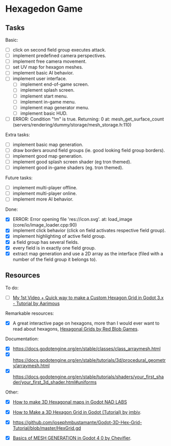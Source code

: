 
# Hexagedon Game

## Tasks

Basic:

 - [ ] click on second field group executes attack.
 - [ ] implement predefined camera perspectives.
 - [ ] implement free camera movement.
 - [ ] set UV map for hexagon meshes.
 - [ ] implement basic AI behavior.
 - [ ] implement user interface.
   - [ ] implement end-of-game screen.
   - [ ] implement splash screen.
   - [ ] implement start menu.
   - [ ] implement in-game menu.
   - [ ] implement map generator menu.
   - [ ] implement basic HUD.
 - [ ] ERROR: Condition "!m" is true. Returning: 0 at: mesh_get_surface_count (servers/rendering/dummy/storage/mesh_storage.h:110)

Extra tasks:

 - [ ] implement basic map generation.
 - [ ] draw borders around field groups (ie. good looking field group borders).
 - [ ] implement good map generation.
 - [ ] implement good splash screen shader (eg tron themed).
 - [ ] implement good in-game shaders (eg. tron themed).

Future tasks:

 - [ ] implement multi-player offline.
 - [ ] implement multi-player online.
 - [ ] implement more AI behavior.

Done:

 - [X] ERROR: Error opening file 'res://icon.svg'. at: load_image (core/io/image_loader.cpp:90)
 - [X] implement click behavior (click on field activates respective field group).
 - [X] implement highlighting of active field group.
 - [X] a field group has several fields.
 - [X] every field is in exactly one field group.
 - [X] extract map generation and use a 2D array as the interface (filed with a number of the field group it belongs to).

## Resources

To do:

 - [ ] [My 1st Video + Quick way to make a Custom Hexagon Grid in Godot 3.x - Tutorial by Aarimous](https://www.youtube.com/watch?v=hmDavGzy1Hw)

Remarkable resources:

 - [X] A great interactive page on hexagons, more than I would ever want to read about hexagons, [Hexagonal Grids by Red Blob Games](https://www.redblobgames.com/grids/hexagons/).

Documentation:

 - [X] https://docs.godotengine.org/en/stable/classes/class_arraymesh.html
 - [X] https://docs.godotengine.org/en/stable/tutorials/3d/procedural_geometry/arraymesh.html
 - [X] https://docs.godotengine.org/en/stable/tutorials/shaders/your_first_shader/your_first_3d_shader.html#uniforms

Other:

 - [X] [How to make 3D Hexagonal maps in Godot NAD LABS](https://www.youtube.com/watch?v=mTvaSnzGRyw)
 - [X] [How to Make a 3D Hexagon Grid in Godot (Tutorial) by jmbiv](https://www.youtube.com/watch?v=3Lt2TfP8WEw).
  - [X] https://github.com/josephmbustamante/Godot-3D-Hex-Grid-Tutorial/blob/master/HexGrid.gd
 - [X] [Basics of MESH GENERATION in Godot 4 0 by Chevifier](https://www.youtube.com/watch?v=8wy_dH9RLI4).

